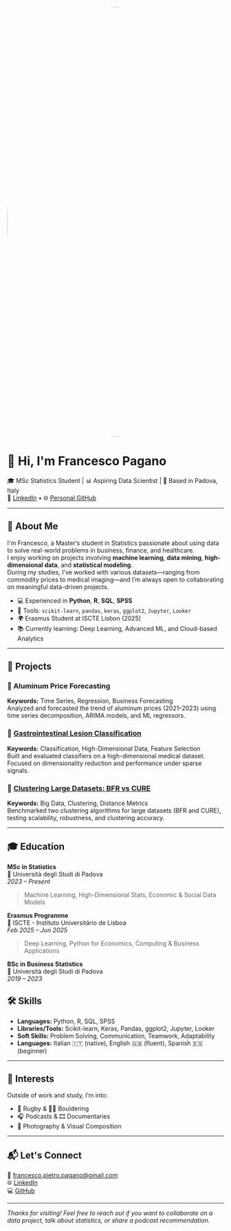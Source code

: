 <p align="center">
  <img src="IMG_1268.JPEG" alt="Francesco Pagano" width="1000" style="border-radius:50%">
</p>

# 👋 Hi, I'm Francesco Pagano

🎓 MSc Statistics Student | 📊 Aspiring Data Scientist | 📍 Based in Padova, Italy  
🔗 [LinkedIn](https://www.linkedin.com/in/francescopagano24/) • 🌐 [Personal GitHub](https://github.com/francescopagano)

---

## 🧠 About Me

I'm Francesco, a Master’s student in Statistics passionate about using data to solve real-world problems in business, finance, and healthcare.  
I enjoy working on projects involving **machine learning**, **data mining**, **high-dimensional data**, and **statistical modeling**.  
During my studies, I’ve worked with various datasets—ranging from commodity prices to medical imaging—and I’m always open to collaborating on meaningful data-driven projects.

- 💻 Experienced in **Python**, **R**, **SQL**, **SPSS**
- 🧰 Tools: `scikit-learn`, `pandas`, `keras`, `ggplot2`, `Jupyter`, `Looker`
- 🌍 Erasmus Student at ISCTE Lisbon (2025)
- 📚 Currently learning: Deep Learning, Advanced ML, and Cloud-based Analytics

---

## 🧩 Projects

### 🔹 Aluminum Price Forecasting
**Keywords:** Time Series, Regression, Business Forecasting  
Analyzed and forecasted the trend of aluminum prices (2021–2023) using time series decomposition, ARIMA models, and ML regressors.  

### 🔹 [Gastrointestinal Lesion Classification](https://github.com/francescopagano)  
**Keywords:** Classification, High-Dimensional Data, Feature Selection  
Built and evaluated classifiers on a high-dimensional medical dataset. Focused on dimensionality reduction and performance under sparse signals.  

### 🔹 [Clustering Large Datasets: BFR vs CURE](https://github.com/francescopagano)  
**Keywords:** Big Data, Clustering, Distance Metrics  
Benchmarked two clustering algorithms for large datasets (BFR and CURE), testing scalability, robustness, and clustering accuracy.

---

## 🎓 Education

**MSc in Statistics**  
📍 Università degli Studi di Padova  
*2023 – Present*  
> Machine Learning, High-Dimensional Stats, Economic & Social Data Models

**Erasmus Programme**  
📍 ISCTE - Instituto Universitário de Lisboa  
*Feb 2025 – Jun 2025*  
> Deep Learning, Python for Economics, Computing & Business Applications

**BSc in Business Statistics**  
📍 Università degli Studi di Padova  
*2019 – 2023*

## 🛠 Skills

- **Languages:** Python, R, SQL, SPSS  
- **Libraries/Tools:** Scikit-learn, Keras, Pandas, ggplot2, Jupyter, Looker  
- **Soft Skills:** Problem Solving, Communication, Teamwork, Adaptability  
- **Languages:** Italian 🇮🇹 (native), English 🇬🇧 (fluent), Spanish 🇪🇸 (beginner)

---

## 🎯 Interests

Outside of work and study, I’m into:
- 🏉 Rugby & 🧗‍♂️ Bouldering  
- 🎧 Podcasts & 🎞 Documentaries  
- 📸 Photography & Visual Composition

---

## 📬 Let's Connect

📧 francesco.pietro.pagano@gmail.com  
🌐 [LinkedIn](https://www.linkedin.com/in/francescopagano24/)  
💻 [GitHub](https://github.com/francescopagano)

---

_Thanks for visiting! Feel free to reach out if you want to collaborate on a data project, talk about statistics, or share a podcast recommendation._

